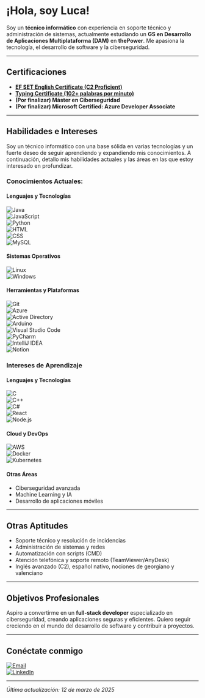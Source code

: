 # ¡Hola, soy Luca!


Soy un **técnico informático** con experiencia en soporte técnico y administración de sistemas, actualmente estudiando un **GS en Desarrollo de Aplicaciones Multiplataforma (DAM)** en **thePower**. Me apasiona la tecnología, el desarrollo de software y la ciberseguridad.

---

## Certificaciones

- **[EF SET English Certificate (C2 Proficient)](https://cert.efset.org/en/ktB6AA)**
- **[Typing Certificate (102+ palabras por minuto)](https://www.ratatype.com/u7765953/certificate/en_new/)**
- **(Por finalizar) Máster en Ciberseguridad**
- **(Por finalizar) Microsoft Certified: Azure Developer Associate**

---

## Habilidades e Intereses

Soy un técnico informático con una base sólida en varias tecnologías y un fuerte deseo de seguir aprendiendo y expandiendo mis conocimientos. A continuación, detallo mis habilidades actuales y las áreas en las que estoy interesado en profundizar.

### Conocimientos Actuales:

#### Lenguajes y Tecnologías
![Java](https://img.shields.io/badge/-Java-007396?style=for-the-badge&logo=java&logoColor=white)  
![JavaScript](https://img.shields.io/badge/-JavaScript-F7DF1E?style=for-the-badge&logo=javascript&logoColor=black)  
![Python](https://img.shields.io/badge/-Python-3776AB?style=for-the-badge&logo=python&logoColor=white)  
![HTML](https://img.shields.io/badge/-HTML-E34F26?style=for-the-badge&logo=html5&logoColor=white)  
![CSS](https://img.shields.io/badge/-CSS-1572B6?style=for-the-badge&logo=css3&logoColor=white)  
![MySQL](https://img.shields.io/badge/-MySQL-4479A1?style=for-the-badge&logo=mysql&logoColor=white)  

#### Sistemas Operativos
![Linux](https://img.shields.io/badge/-Linux-FCC624?style=for-the-badge&logo=linux&logoColor=black)  
![Windows](https://img.shields.io/badge/-Windows-0078D6?style=for-the-badge&logo=windows&logoColor=white)  

#### Herramientas y Plataformas
![Git](https://img.shields.io/badge/-Git-F05032?style=for-the-badge&logo=git&logoColor=white)  
![Azure](https://img.shields.io/badge/-Azure-0078D4?style=for-the-badge&logo=microsoft-azure&logoColor=white)  
![Active Directory](https://img.shields.io/badge/-Active%20Directory-0078D4?style=for-the-badge&logo=microsoft&logoColor=white)  
![Arduino](https://img.shields.io/badge/-Arduino-00979D?style=for-the-badge&logo=arduino&logoColor=white)  
![Visual Studio Code](https://img.shields.io/badge/-VS%20Code-007ACC?style=for-the-badge&logo=visual-studio-code&logoColor=white)  
![PyCharm](https://img.shields.io/badge/-PyCharm-000000?style=for-the-badge&logo=pycharm&logoColor=white)  
![IntelliJ IDEA](https://img.shields.io/badge/-IntelliJ%20IDEA-000000?style=for-the-badge&logo=intellij-idea&logoColor=white)  
![Notion](https://img.shields.io/badge/-Notion-000000?style=for-the-badge&logo=notion&logoColor=white)  

### Intereses de Aprendizaje

#### Lenguajes y Tecnologías
![C](https://img.shields.io/badge/-C-A8B9CC?style=for-the-badge&logo=c&logoColor=white)  
![C++](https://img.shields.io/badge/-C++-00599C?style=for-the-badge&logo=cplusplus&logoColor=white)  
![C#](https://img.shields.io/badge/-C%23-239120?style=for-the-badge&logo=csharp&logoColor=white)  
![React](https://img.shields.io/badge/-React-61DAFB?style=for-the-badge&logo=react&logoColor=black)  
![Node.js](https://img.shields.io/badge/-Node.js-339933?style=for-the-badge&logo=node.js&logoColor=white)  

#### Cloud y DevOps
![AWS](https://img.shields.io/badge/-AWS-232F3E?style=for-the-badge&logo=amazon-aws&logoColor=white)  
![Docker](https://img.shields.io/badge/-Docker-2496ED?style=for-the-badge&logo=docker&logoColor=white)  
![Kubernetes](https://img.shields.io/badge/-Kubernetes-326CE5?style=for-the-badge&logo=kubernetes&logoColor=white)

#### Otras Áreas
- Ciberseguridad avanzada  
- Machine Learning y IA  
- Desarrollo de aplicaciones móviles  

---

## Otras Aptitudes

- Soporte técnico y resolución de incidencias  
- Administración de sistemas y redes  
- Automatización con scripts (CMD)  
- Atención telefónica y soporte remoto (TeamViewer/AnyDesk)  
- Inglés avanzado (C2), español nativo, nociones de georgiano y valenciano

---

## Objetivos Profesionales

Aspiro a convertirme en un **full-stack developer** especializado en ciberseguridad, creando aplicaciones seguras y eficientes. Quiero seguir creciendo en el mundo del desarrollo de software y contribuir a proyectos.

---

## Conéctate conmigo

[![Email](https://img.shields.io/badge/Email-contactolucab@gmail.com-red?style=for-the-badge&logo=gmail)](mailto:contactolucab@gmail.com)  
[![LinkedIn](https://img.shields.io/badge/LinkedIn-lucabenidze-blue?style=for-the-badge&logo=linkedin)](https://www.linkedin.com/in/lucabenidze)  

---

*Última actualización: 12 de marzo de 2025*

